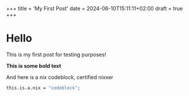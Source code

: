 +++
title = 'My First Post'
date = 2024-06-10T15:11:11+02:00
draft = true
+++

# Hello
This is my first post for testing purposes!

**This is some bold text**

And here is a nix codeblock, certified nixxer
```nix
this.is.a.nix = "codeblock";
```
